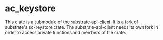 # ac_keystore

This crate is a submodule of the [substrate-api-client](https://github.com/scs/substrate-api-client). It is a fork of substrate's sc-keystore crate. The substrate-api-client needs its own fork in order to access private functions and members of the crate.
